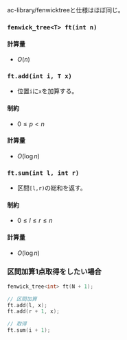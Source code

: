 
ac-library/fenwicktreeと仕様はほぼ同じ。

### ```fenwick_tree<T> ft(int n)```
#### 計算量
- $O(n)$


### ```ft.add(int i, T x)```
- 位置`i`に`x`を加算する。

#### 制約
- $0\le p<n$

#### 計算量
- $O(\log{n})$


### ```ft.sum(int l, int r)```
- 区間`[l,r)`の総和を返す。

#### 制約
- $0\le l \le r\le n$

#### 計算量
- $O(\log{n})$

### 区間加算1点取得をしたい場合
```cpp
fenwick_tree<int> ft(N + 1);

// 区間加算
ft.add(l, x);
ft.add(r + 1, x);

// 取得
ft.sum(i + 1);
```